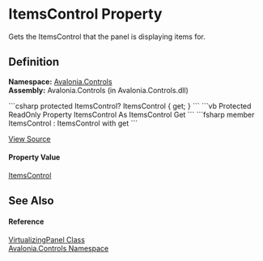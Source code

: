 # ItemsControl Property


Gets the ItemsControl that the panel is displaying items for.



## Definition
**Namespace:** <a href="N_Avalonia_Controls">Avalonia.Controls</a>  
**Assembly:** Avalonia.Controls (in Avalonia.Controls.dll)

<Tabs groupId="api-code-preview">
<TabItem value="csharp" label="C#">
```csharp
protected ItemsControl? ItemsControl { get; }
```
</TabItem>
<TabItem value="vb" label="VB">
```vb
Protected ReadOnly Property ItemsControl As ItemsControl
	Get
```
</TabItem>
<TabItem value="fsharp" label="F#">
```fsharp
member ItemsControl : ItemsControl with get
```
</TabItem>
</Tabs>



<a href="https://github.com/AvaloniaUI/Avalonia/tree/master/src/Avalonia.Controls/VirtualizingPanel.cs#L45" title="View the source code">View Source</a>



#### Property Value
<a href="T_Avalonia_Controls_ItemsControl">ItemsControl</a>

## See Also


#### Reference
<a href="T_Avalonia_Controls_VirtualizingPanel">VirtualizingPanel Class</a>  
<a href="N_Avalonia_Controls">Avalonia.Controls Namespace</a>  

